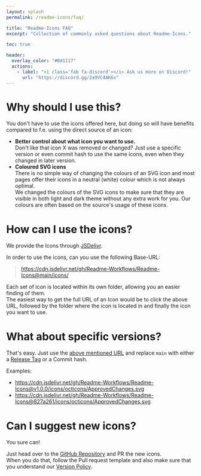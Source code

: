 ```yaml
---
layout: splash
permalink: /readme-icons/faq/

title: "Readme-Icons FAQ"
excerpt: "Collection of commonly asked questions about Readme-Icons."

toc: true

header:
  overlay_color: "#0d1117"
  actions:
    - label: "<i class='fab fa-discord'></i> Ask us more on Discord!"
      url: "https://discord.gg/2a9VC4AK6x"
---
```


# Why should I use this?
You don't have to use the icons offered here, but doing so will have benefits compared to f.e. using the direct source of an icon:

- **Better control about what icon you want to use.**  
  Don't like that icon X was removed or changed? Just use a specific version or even commit hash to use the same icons, even when they changed in later version.
- **Coloured SVG icons**  
  There is no simple way of changing the colours of an SVG icon and most pages offer their icons in a neutral (white) colour which is not always optimal.  
  We changed the colours of the SVG icons to make sure that they are visible in both light and dark theme without any extra work for you. Our colours are often based on the source's usage of these icons.

# How can I use the icons?
We provide the Icons through [JSDelivr](https://jsdelivr.net).

In order to use the icons, can you use the following Base-URL:  
> https://cdn.jsdelivr.net/gh/Readme-Workflows/Readme-Icons@main/icons/

Each set of icon is located within its own folder, allowing you an easier finding of them.  
The easiest way to get the full URL of an Icon would be to click the above URL, followed by the folder where the icon is located in and finally the icon you want to use.

# What about specific versions?
That's easy. Just use the [above mentioned URL](#how-can-i-use-the-icons) and replace `main` with either a [Release Tag]() or a Commit hash.

Examples:

- https://cdn.jsdelivr.net/gh/Readme-Workflows/Readme-Icons@v1.0.0/icons/octicons/ApprovedChanges.svg
- https://cdn.jsdelivr.net/gh/Readme-Workflows/Readme-Icons@827a261/icons/octicons/ApprovedChanges.svg

# Can I suggest new icons?
You sure can!

Just head over to the [GitHub Repository](https://github.com/Readme-Workflows/Readme-Icons) and PR the new icons.  
When you do that, follow the Pull request template and also make sure that you understand our [Version Policy](https://github.com/Readme-Workflows/Readme-Icons/blob/main/VERSION_POLICY.md).